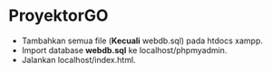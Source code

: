 # ProyektorGO

- Tambahkan semua file (**Kecuali** webdb.sql) pada htdocs xampp.
- Import database **webdb.sql** ke localhost/phpmyadmin.
- Jalankan localhost/index.html.
